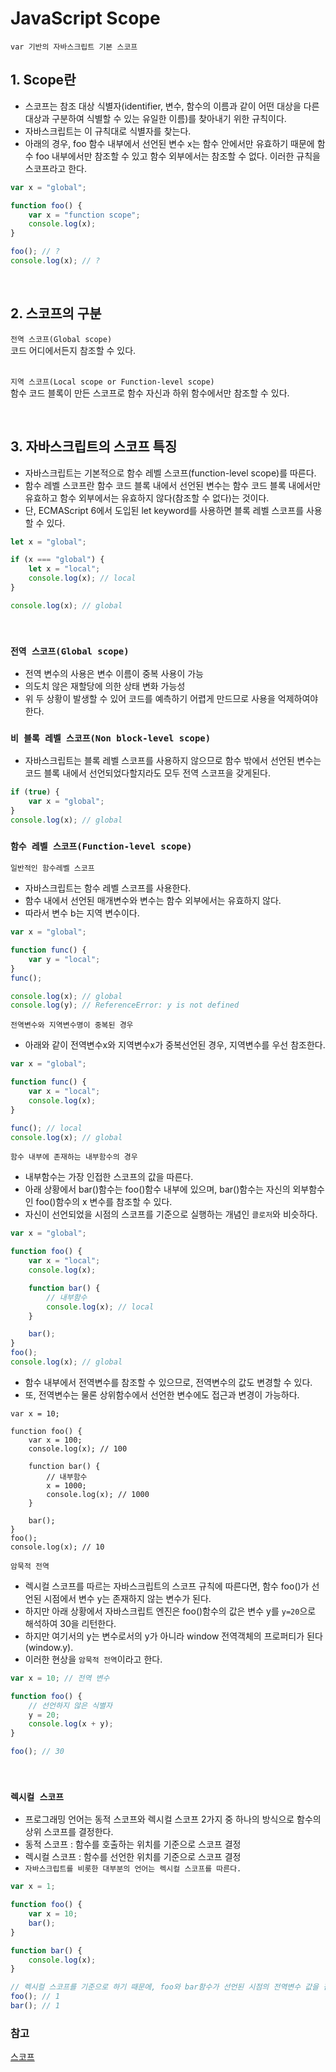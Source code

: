 # JavaScript Scope

`var 기반의 자바스크립트 기본 스코프`

## 1. Scope란

-   스코프는 참조 대상 식별자(identifier, 변수, 함수의 이름과 같이 어떤 대상을 다른 대상과 구분하여 식별할 수 있는 유일한 이름)를 찾아내기 위한 규칙이다.
-   자바스크립트는 이 규칙대로 식별자를 찾는다.
-   아래의 경우, foo 함수 내부에서 선언된 변수 x는 함수 안에서만 유효하기 때문에 함수 foo 내부에서만 참조할 수 있고 함수 외부에서는 참조할 수 없다. 이러한 규칙을 스코프라고 한다.

```js
var x = "global";

function foo() {
    var x = "function scope";
    console.log(x);
}

foo(); // ?
console.log(x); // ?
```

<br/>

## 2. 스코프의 구분

`전역 스코프(Global scope)`<br/>
코드 어디에서든지 참조할 수 있다.<br/><br/>

`지역 스코프(Local scope or Function-level scope)`<br/>
함수 코드 블록이 만든 스코프로 함수 자신과 하위 함수에서만 참조할 수 있다.

<br/>

## 3. 자바스크립트의 스코프 특징

-   자바스크립트는 기본적으로 함수 레벨 스코프(function-level scope)를 따른다.
-   함수 레벨 스코프란 함수 코드 블록 내에서 선언된 변수는 함수 코드 블록 내에서만 유효하고 함수 외부에서는 유효하지 않다(참조할 수 없다)는 것이다.
-   단, ECMAScript 6에서 도입된 let keyword를 사용하면 블록 레벨 스코프를 사용할 수 있다.

```js
let x = "global";

if (x === "global") {
    let x = "local";
    console.log(x); // local
}

console.log(x); // global
```

<br/>

### `전역 스코프(Global scope)`

-   전역 변수의 사용은 변수 이름이 중복 사용이 가능
-   의도치 않은 재할당에 의한 상태 변화 가능성
-   위 두 상황이 발생할 수 있어 코드를 예측하기 어렵게 만드므로 사용을 억제하여야 한다.

### `비 블록 레벨 스코프(Non block-level scope)`

-   자바스크립트는 블록 레벨 스코프를 사용하지 않으므로 함수 밖에서 선언된 변수는 코드 블록 내에서 선언되었다할지라도 모두 전역 스코프을 갖게된다.

```js
if (true) {
    var x = "global";
}
console.log(x); // global
```

### `함수 레벨 스코프(Function-level scope)`

`일반적인 함수레벨 스코프`

-   자바스크립트는 함수 레벨 스코프를 사용한다.
-   함수 내에서 선언된 매개변수와 변수는 함수 외부에서는 유효하지 않다.
-   따라서 변수 b는 지역 변수이다.

```js
var x = "global";

function func() {
    var y = "local";
}
func();

console.log(x); // global
console.log(y); // ReferenceError: y is not defined
```

`전역변수와 지역변수명이 중복된 경우`

-   아래와 같이 전역변수x와 지역변수x가 중복선언된 경우, 지역변수를 우선 참조한다.

```js
var x = "global";

function func() {
    var x = "local";
    console.log(x);
}

func(); // local
console.log(x); // global
```

`함수 내부에 존재하는 내부함수의 경우`

-   내부함수는 가장 인접한 스코프의 값을 따른다.
-   아래 상황에서 bar()함수는 foo()함수 내부에 있으며, bar()함수는 자신의 외부함수인 foo()함수의 x 변수를 참조할 수 있다.
-   자신이 선언되었을 시점의 스코프를 기준으로 실행하는 개념인 `클로저`와 비슷하다.

```js
var x = "global";

function foo() {
    var x = "local";
    console.log(x);

    function bar() {
        // 내부함수
        console.log(x); // local
    }

    bar();
}
foo();
console.log(x); // global
```

-   함수 내부에서 전역변수를 참조할 수 있으므로, 전역변수의 값도 변경할 수 있다.
-   또, 전역변수는 물론 상위함수에서 선언한 변수에도 접근과 변경이 가능하다.

```JS
var x = 10;

function foo() {
    var x = 100;
    console.log(x); // 100

    function bar() {
        // 내부함수
        x = 1000;
        console.log(x); // 1000
    }

    bar();
}
foo();
console.log(x); // 10
```

`암묵적 전역`

-   렉시컬 스코프를 따르는 자바스크립트의 스코프 규칙에 따른다면, 함수 foo()가 선언된 시점에서 변수 y는 존재하지 않는 변수가 된다.
-   하지만 아래 상황에서 자바스크립트 엔진은 foo()함수의 값은 변수 y를 `y=20`으로 해석하여 30을 리턴한다.
-   하지만 여기서의 y는 변수로서의 y가 아니라 window 전역객체의 프로퍼티가 된다(window.y).
-   이러한 현상을 `암묵적 전역`이라고 한다.

```js
var x = 10; // 전역 변수

function foo() {
    // 선언하지 않은 식별자
    y = 20;
    console.log(x + y);
}

foo(); // 30
```

<br/>

### `렉시컬 스코프`

-   프로그래밍 언어는 동적 스코프와 렉시컬 스코프 2가지 중 하나의 방식으로 함수의 상위 스코프를 결정한다.
-   동적 스코프 : 함수를 호출하는 위치를 기준으로 스코프 결정
-   렉시컬 스코프 : 함수를 선언한 위치를 기준으로 스코프 결정
-   `자바스크립트를 비롯한 대부분의 언어는 렉시컬 스코프를 따른다.`

```js
var x = 1;

function foo() {
    var x = 10;
    bar();
}

function bar() {
    console.log(x);
}

// 렉시컬 스코프를 기준으로 하기 때문에, foo와 bar함수가 선언된 시점의 전역변수 값을 참조한다.
foo(); // 1
bar(); // 1
```

### 참고

[스코프](https://poiemaweb.com/js-scope)
